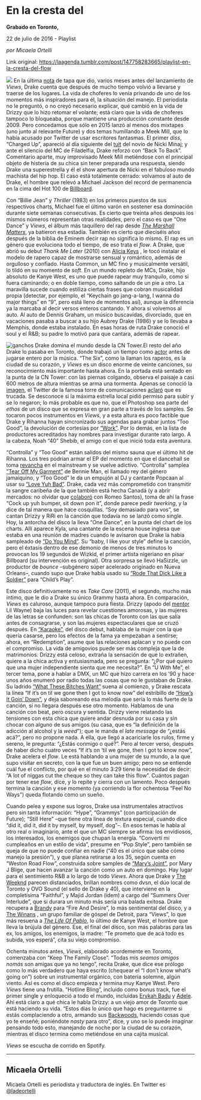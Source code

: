 # En la cresta del

**Grabado en Toronto,**

22 de julio de 2016 - Playlist

_por Micaela Ortelli_

Link original: https://laagenda.tumblr.com/post/147758283665/playlist-en-la-cresta-del-flow

![](https://64.media.tumblr.com/3bc650175fcfaf7214e6b6d4108603b0/tumblr_inline_pjzu7l9epv1t6q87u_500.jpg)
En la última [nota](http://www.thefader.com/2015/09/24/drake-views-from-the-6-cover-story-interview) de tapa que dio, varios meses antes del lanzamiento de *Views*, Drake cuenta que después de mucho tiempo volvió a llevarse y traerse de los lugares. La vida de choferes lo venía privando de uno de los momentos más inspiradores para él, la situación del manejo. El periodista no le preguntó, o no creyó necesario explicar, qué cambió en la vida de Drizzy que lo hizo retomar el volante; está claro que la vida de choferes tampoco lo bloqueaba, porque mantiene una producción constante desde 2009. Pero concedamos que sólo en 2015 lanzó al menos dos mixtapes (uno junto al relevante Future) y dos temas humillando a Meek Mill, que lo había acusado por Twitter de usar escritores fantasmas. El primer *diss*, “Charged Up”, apareció al día siguiente del [tuit](https://twitter.com/MeekMill/status/623700698509758464?ref_src=twsrc%5Etfw) del novio de Nicki Minaj; y ante el silencio del MC de Filadelfia, Drake reforzó con “Back To Back”. Comentario aparte, muy improvisado Meek Mill metiéndose con el principal objeto de histeria de su chica sin tener preparada una respuesta, siendo Drake una superestrella y él el show apertura de Nicki en el fabuloso mundo machista del hip hop. El caso está totalmente cerrado: volvamos al auto de Drake, el hombre que relevó a Michael Jackson del record de permanencia en la cima del Hot 100 de [Billboard](http://www.billboard.com/articles/columns/chart-beat/7424096/drake-one-dance-no-1-hot-100-eighth-week). 

Con “Billie Jean” y *Thriller* (1983) en los primeros puestos de sus respectivos charts, Michael fue el último varón en sostener esa dominación durante siete semanas consecutivas. Es cierto que treinta años después los mismos números representan otras realidades, pero el caso es que “One Dance” y *Views*, el álbum más taquillero del rap desde [*The Marshall Matters*](https://www.youtube.com/watch?v=XT7IZXMrzRM), ya batieron esa estadía. También es cierto que dieciséis años después de la biblia de Eminem decir rap no significa lo mismo. El rap es un género que evoluciona todo el tiempo, de eso trata el *flow*. A Drake, que abrió su debut *Thank Me Later* (2010) con [Alicia Keys](https://www.youtube.com/watch?v=zQEn33fPLRQ)
, le tocó instalar el modelo de rapero capaz de mostrarse sensual y romántico, además de orgulloso y confiado. Hasta Common, un MC fino y musicalmente versátil, lo tildó en su momento de *soft*. En un mundo repleto de MCs, Drake, hijo absoluto de Kanye West, es uno que puede rapear muy tranquilo, como si fuera caminando; o en doble tiempo, como saltando de un pie a otro. La maravilla sucede cuando estiliza ciertas frases que cobran musicalidad propia (detectar, por ejemplo, el “Keychain go jang-a-lang, I wanna do major things” en “9”, pero está lleno de momentos así), aunque la diferencia ya la marcaba al decir versos enteros cantando. Y ahora sí volvemos al auto. Al auto de Dennis Graham, un músico buscavidas, divorciado, que en vacaciones pasaba a buscar a su hijo Aubrey Drake (1986) y se lo llevaba a Memphis, donde estaba instalado. En esas horas de ruta Drake conoció el soul y el R&B; su padre lo motivó para que cantara, además de rapear. 

![ganchos](https://64.media.tumblr.com/0ec3992fcb7612533bc758cf12772e5f/tumblr_inline_pjzu7mDO5o1t6q87u_500.jpg) Drake domina el mundo desde la CN Tower.El resto del año Drake lo pasaba en Toronto, donde trabajó un tiempo como [actor](https://www.youtube.com/watch?v=iJ7UCm6uxNc) antes de jugarse entero por la música. “The Six”, como la llaman los raperos, es la ciudad de su corazón, y *Views* es un disco enorme de veinte canciones, su reconocimiento más importante hasta ahora. En la portada está sentado en la punta de la CN Tower: con las piernas colgando, observa el paisaje a casi 600 metros de altura mientras se arma una tormenta. Apenas se conoció la [imagen](http://images.genius.com/3b385c122fde43a8f39b41ba31280377.1000x1000x1.jpg), el Twitter de la famosa torre de comunicaciones [aclaró](https://twitter.com/tourcntower/status/724591858190573568) que es trucada. Se desconoce si la máxima estrella local pidió permiso para subir y se lo negaron; lo más probable es que no, que el Photoshop sea parte del *ethos* de un disco que se expresa en gran parte a través de los samples. Se tocaron pocos instrumentos en *Views*, y a esta altura es poco factible que Drake y Rihanna hayan sincronizado sus agendas para grabar juntos “Too Good”, la devolución de cortesías por [“Work”](https://www.youtube.com/watch?v=HL1UzIK-flA). Por lo demás, en la lista de productores acreditados hay nombres para investigar durante rato largo. A la cabeza, Noah “40” Shebib, el amigo con el que inició toda esta aventura.

“Controlla” y “Too Good” están salidos del mismo sauna que el último hit de Rihanna. Los tres podrían armar el EP del momento en que el dancehall se toma [revancha](https://www.youtube.com/watch?v=8ucz_pm3LX8) en el mainstream y se vuelve adictivo. “Controlla” samplea [”Tear Off My Garment”](https://www.youtube.com/watch?v=vbJ2_gJdNOM) de Bennie Man, el llamado rey del género jamaiquino, y “Too Good” le da un empujón al DJ y cantante Popcaan al usar su [“Love Yuh Bad”](https://www.youtube.com/watch?v=nCaeioeKduE). Drake, cada vez más comprometido con transmitir la sangre caribeña de la que también está hecha Canadá (y a abrir mercados: no olvidar que [colaboró](https://www.youtube.com/watch?v=oNRPB2wKjAI) con Romeo Santos), toma de ahí la frase “Cock up yuh bumper, sit down pon it”, donde parece pedir *twerking*, y la dice de tal manera que hace cosquillas. “Soy demasiado para vos”, se cantan Drizzy y RiRi en la canción que todavía no se lanzó como single. Hoy, la antorcha del disco la lleva “One Dance”, en la punta del chart de los charts. Allí aparece Kyla, una cantante de la escena house inglesa que estaba en una reunión de madres cuando le avisaron que Drake la había sampleado de [“Do You Mind”](https://www.youtube.com/watch?v=0YHC69wa9JA). Su “baby, I like your style” define la canción, pero el éxtasis dentro de ese demonio de menos de tres minutos lo provocan los 19 segundos de Wizkid, el primer artista nigeriano en pisar Billboard (su intervención es original). Otra sorpresa se llevó HaSizzle, un productor de *bounce* –subgénero súper acelerado originado en Nueva Orleans–, cuando supo que Drake había usado su [“Rode That Dick Like a Soldier”](https://www.youtube.com/watch?v=sSEPnWD65Rs) para “Child’s Play”.

Este disco definitivamente no es *Take Care* (2011), el segundo, mucho más íntimo, que le dio a Drake su único Grammy hasta ahora. En comparación, *Views* es caluroso, aunque tampoco pura fiesta. Drizzy (apodo del [mentor](https://www.youtube.com/watch?v=sGjjcEEB-14) Lil Wayne) baja las luces para revelar cuestiones amorosas, y las mujeres de las letras se confunden: son las chicas de Toronto con las que salía antes de consagrarse, y son las mujeres espectaculares que se cruzó después. En [“Karaoke”](https://www.youtube.com/watch?v=8EUdsm02Yfw), del disco debut, hablaba de la mujer con la que quería casarse, pero los efectos de la fama ya empezaban a sentirse; ahora, en “Redemption”, asume que las relaciones aplacan y no puede con el compromiso. La vida de amigovios puede ser más compleja que la de matrimonios. Drizzy está celoso, extraña la sensación de que lo extrañen, quiere a la chica activa y entusiasmada, pero se pregunta: “¿Por qué quiero que una mujer independiente sienta que me necesita?”. En “U With Me”, el tercer tema, pone a hablar a DMX, un MC que hizo carrera en los ’90 y hace unos años enumeró por radio todas las cosas que no le gustaban de Drake. Su ladrido [“What These Bitches Want”](https://www.youtube.com/watch?v=n2I_pIJaXVs) suena al comienzo, y Drake rescata la línea “If it’s on til we gone then I got to know now” del estribillo de [“How’s It Goin’ Down”](https://www.youtube.com/watch?v=4AognXgM9FQ), y deja saboreando esa melodía que sería lo más fuerte de la canción, si no llegara después ese otro momento. Hablamos de una canción con beat, pero oscura y sentida. Drizzy viene relatando las tensiones con esta chica que quiere andar desnuda por su casa y sin chocar con alguno de sus amigos (su casa, que es “la definición de la adicción al alcohol y la *weed*”); que le manda el *late message* de “¿estás acá?”, pero no propone nada. A ella, que llegó a acariciarle los rulos, firme y sereno, le pregunta: “¿Estás conmigo o qué?”. Pero al tercer verso, después de haber dicho cuatro veces “If it’s on ‘til we gone, then I got to know now”, Drake acelera el *flow*. Le está hablando a una mujer de su mundo, a la que supo visitar en secreto, con la que fue un buen amigo; pero no se entiende cuál fue el conflicto, por qué en el minuto 3:29 tiene la necesidad de decir: “A lot of niggas cut the cheque so they can take this flow”. Cuántos pagan por tener ese *flow*, dice, y lo repite y cierra con un lamento. Poco después termina la canción y ese momento (ya corriendo la flor ochentosa “Feel No Ways”) queda flotando como un sueño. 

Cuando pelea y expone sus logros, Drake usa instrumentales atractivos pero sin tanta información: “Hype”, “Grammys” (con participación de Future); “Still Here” –que tiene otra línea de textura especial, cuando dice “did it, did it, did it by myself, by myself, dog”–. En esos temas le habla al otro real o imaginario, ante el que un MC siempre se afirma: los envidiosos, los interesados, los enemigos que chupan la energía. “Convertí mi cumpleaños en un estilo de vida”, presume en “Pop Style”, pero también se queja de que no puede confiar en nadie (“40 es el único que sabe cómo manejo la presión”), y que planea retirarse a los 35, según cuenta en “Weston Road Flow”, construida sobre samples de [“Mary’s Joint”](https://www.youtube.com/watch?v=5p4IwU_X9k4), por Mary J Blige, que hacen avanzar la canción como un auto en domingo. Hay lugar para el sentimiento R&B a lo largo de todo *Views*. Ahora que Drake y [The Weeknd](https://www.youtube.com/watch?v=sLw-vZAHUmM) parecen distanciados, brillan nombres como dvsn, el dúo local de Toronto y OVO Sound (el sello de Drake y 40), que interviene en la completísima “Faithful”, y Majid Jordan (ídem) a cargo del “Summers Over Interlude”, que si durara un minuto más sería una balada exitosa. Drake recupera a [Brandy](https://www.youtube.com/watch?v=XWYpWql3YB4) para “Fire And Desire”, lo más sentimental del disco, y a [The Winans](https://www.youtube.com/watch?v=XTGaZXsRgvo)
, un grupo familiar de góspel de Detroit, para “Views”, lo que más resuena a [*The Life Of Pablo*](http://laagenda.buenosaires.gob.ar/post/140412008450/la-falacia-y-el-c%C3%A1lculo), lo último de Kanye West, el hombre que lleva la brújula del género. Ese, el final del disco, son más palabras para las ex, los amigos, los enemigos, la madre: “Te prometo que de acá todo es subida, vos esperá”, cita su viejo compromiso.

Ochenta minutos antes, *Views*, elaborado acordemente en Toronto, comenzaba con “Keep The Family Close”. “Todas mis *seamos amigos nomás* son amigas que ya no tengo”, recita Drake, que dice ese prólogo como lo más verdadero que haya escrito (chequear el “I don’t know what’s going on”) sobre un instrumental orgánico, con batería solemne, algún viento. Así es como el disco empieza y termina muy Kanye West. Pero *Views* tiene una frutilla. “Hotline Bling”, incluido como bonus track, fue el primer single y enloqueció a todo el mundo, incluidas [Erykah Badu](https://www.youtube.com/watch?v=fMC_SczjOQQ) y [Adele](http://www.rollingstone.com/music/news/adele-i-want-to-do-hotline-bling-remix-with-drake-20151123). Ahí está claro a qué chica le habla Drizzy: a un viejo amor de Toronto que está haciendo su vida. “Estos días lo único que hago es preguntarme si estás complaciendo a otro, armando sus [Backwoods](http://www.backwoodscigars.com/images/contact-us-products.png), haciendo cosas que yo te enseñé; poniéndote *nasty* para otro”, dice, y uno se lo puede imaginar pensando todo esto, manejando de noche por la ciudad de su corazón, mientras el disco termina como metiéndose en una cajita musical.

*Views* se escucha de corrido en Spotify.

  




---

Micaela Ortelli
---------------

 Micaela Ortelli es periodista y traductora de inglés. En Twitter es [@ladeortelli](https://twitter.com/ladeortelli?lang=es) 

